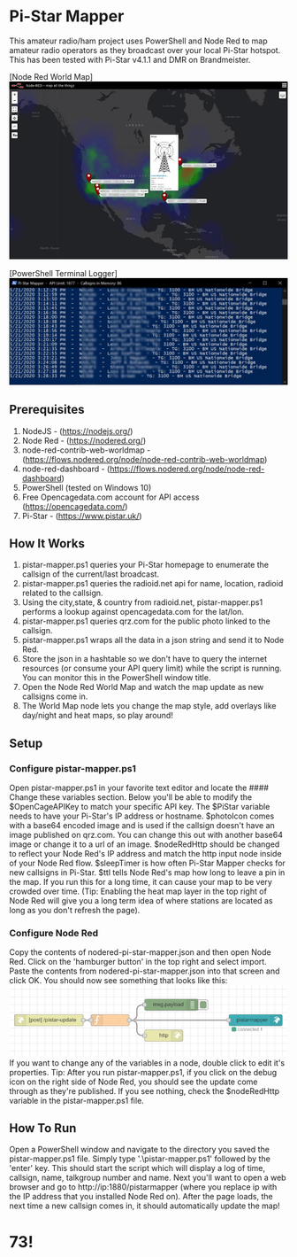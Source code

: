 # Pi-Star Mapper
This amateur radio/ham project uses PowerShell and Node Red to map amateur radio operators as they broadcast over your local Pi-Star hotspot.
This has been tested with Pi-Star v4.1.1 and DMR on Brandmeister.

[Node Red World Map]
![GitHub Logo](/media/HeatMap.jpg)

[PowerShell Terminal Logger]
![GitHub Logo](/media/terminalLog.jpg)

## Prerequisites
1) NodeJS - (https://nodejs.org/)
2) Node Red - (https://nodered.org/)
3) node-red-contrib-web-worldmap - (https://flows.nodered.org/node/node-red-contrib-web-worldmap)
4) node-red-dashboard - (https://flows.nodered.org/node/node-red-dashboard)
5) PowerShell (tested on Windows 10)
6) Free Opencagedata.com account for API access (https://opencagedata.com/)
7) Pi-Star - (https://www.pistar.uk/)


## How It Works
1) pistar-mapper.ps1 queries your Pi-Star homepage to enumerate the callsign of the current/last broadcast.
2) pistar-mapper.ps1 queries the radioid.net api for name, location, radioid related to the callsign.
3) Using the city,state, & country from radioid.net, pistar-mapper.ps1 performs a lookup against opencagedata.com for the lat/lon.
4) pistar-mapper.ps1 queries qrz.com for the public photo linked to the callsign.
5) pistar-mapper.ps1 wraps all the data in a json string and send it to Node Red.
6) Store the json in a hashtable so we don't have to query the internet resources (or consume your API query limit) while the script is running. You can monitor this in the PowerShell window title.
7) Open the Node Red World Map and watch the map update as new callsigns come in.
8) The World Map node lets you change the map style, add overlays like day/night and heat maps, so play around!

## Setup
### Configure pistar-mapper.ps1
Open pistar-mapper.ps1 in your favorite text editor and locate the #### Change these variables section. Below you'll be able to modify the $OpenCageAPIKey to match your specific API key. The $PiStar variable needs to have your Pi-Star's IP address or hostname. $photoIcon comes with a base64 encoded image and is used if the callsign doesn't have an image published on qrz.com. You can change this out with another base64 image or change it to a url of an image. $nodeRedHttp should be changed to reflect your Node Red's IP address and match the http input node inside of your Node Red flow. $sleepTimer is how often Pi-Star Mapper checks for new callsigns in Pi-Star. $ttl tells Node Red's map how long to leave a pin in the map. If you run this for a long time, it can cause your map to be very crowded over time. (Tip: Enabling the heat map layer in the top right of Node Red will give you a long term idea of where stations are located as long as you don't refresh the page).

### Configure Node Red
Copy the contents of nodered-pi-star-mapper.json and then open Node Red. Click on the 'hamburger button' in the top right and select import. Paste the contents from nodered-pi-star-mapper.json into that screen and click OK. You should now see something that looks like this:
![GitHub Logo](/media/nodered.PNG)
If you want to change any of the variables in a node, double click to edit it's properties. Tip: After you run pistar-mapper.ps1, if you click on the debug icon on the right side of Node Red, you should see the update come through as they're published. If you see nothing, check the $nodeRedHttp variable in the pistar-mapper.ps1 file.

## How To Run
Open a PowerShell window and navigate to the directory you saved the pistar-mapper.ps1 file. Simply type '.\pistar-mapper.ps1' followed by the 'enter' key. This should start the script which will display a log of time, callsign, name, talkgroup number and name. Next you'll want to open a web browser and go to http://ip:1880/pistarmapper (where you replace ip with the IP address that you installed Node Red on). After the page loads, the next time a new callsign comes in, it should automatically update the map!

# 73!
